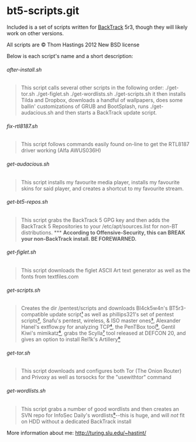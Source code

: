 bt5-scripts.git
===============

Included is a set of scripts written for [BackTrack](http://backtrack-linux.org) 5r3,
though they will likely work on other versions.

All scripts are &copy; Thom Hastings 2012 New BSD license

Below is each script's name and a short description:

###### after-install.sh
>    This script calls several other scripts in the
>    following order:
>    ./get-tor.sh
>    ./get-figlet.sh
>    ./get-wordlists.sh
>    ./get-scripts.sh
>    it then installs Tilda and Dropbox, downloads
>    a handful of wallpapers, does some ballin'
>    customizations of GRUB and BootSplash, runs
>    ./get-audacious.sh
>    and then starts a BackTrack update script.

###### fix-rtl8187.sh
>    This script follows commands easily found on-line
>    to get the RTL8187 driver working (Alfa AWUS036H)

###### get-audacious.sh
>    This script installs my favourite media player,
>    installs my favourite skins for said player, and
>    creates a shortcut to my favourite stream.

###### get-bt5-repos.sh
>    This script grabs the BackTrack 5 GPG key and
>    then adds the BackTrack 5 Repositories to your
>    /etc/apt/sources.list for non-BT distributions.
>    *** **According to Offensive-Security, this can
>    BREAK your non-BackTrack install. BE FOREWARNED.**

###### get-figlet.sh
>    This script downloads the figlet ASCII Art text
>    generator as well as the fonts from textfiles.com

###### get-scripts.sh
>    Creates the dir /pentest/scripts and downloads
>    Bl4ck5w4n's BT5r3-compatible update script[¹][1] as
>    well as phillips321's set of pentest scripts[²][2],
>    Snafu's pentest, wireless, & ISO master ones[³][3],
>    Alexander Hanel's extflow.py for analyzing TCP[⁴][4],
>    the PenTBox tool[⁵][5], Gentil Kiwi's mimikatz[⁶][6], 
>    grabs the Scylla[⁷][7] tool released at DEFCON 20,
>    and gives an option to install Rel1k's Artillery[⁸][8]

###### get-tor.sh
>    This script downloads and configures both Tor
>    (The Onion Router) and Privoxy as well as
>    torsocks for the "usewithtor" command

###### get-wordlists.sh
>    This script grabs a number of good wordlists and
>    then creates an SVN repo for InfoSec Daily's
>    wordlists[⁹][9]--this is huge, and will *not* fit on
>    HDD without a dedicated BackTrack install

[1]: http://bl4ck5w4n.tk/?p=44 "Bl4ck5w4n's BT5 update script"
[2]: http://phillips321.googlecode.com "phillips321's pentest scripts"
[3]: http://configitnow.com/snippets "Snafu's scripts"
[4]: http://hooked-on-mnemonics.blogspot.jp/2012/04/extflowpy-hack-for-carving-files-from.html "extflow.py blog post"
[5]: http://www.pentbox.net "PenTBox"
[6]: http://blog.gentilkiwi.com/mimikatz "Mimikatz"
[7]: http://code.google.com/p/scylla-v1 "Scylla"
[8]: https://www.secmaniac.com "David Kennedy (Rel1k)"
[9]: http://www.isdpodcast.com/resources/62k-common-passwords "InfoSec Daily Podcast's 62k common passes"

More information about me:
http://turing.slu.edu/~hastint/
